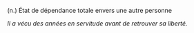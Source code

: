 (n.) État de dépendance totale envers une autre personne

*Il a vécu des années en servitude avant de retrouver sa liberté.*